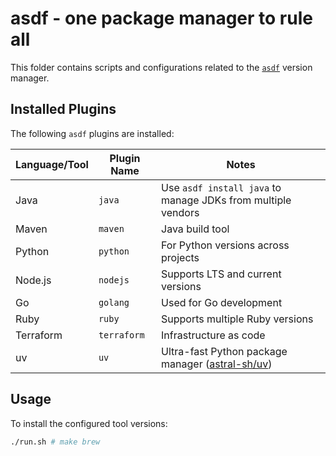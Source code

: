 # asdf - one package manager to rule all

This folder contains scripts and configurations related to the [`asdf`](https://asdf-vm.com/) version manager.

## Installed Plugins

The following `asdf` plugins are installed:

| Language/Tool | Plugin Name | Notes                                                                               |
| ------------- | ----------- | ----------------------------------------------------------------------------------- |
| Java          | `java`      | Use `asdf install java` to manage JDKs from multiple vendors                        |
| Maven         | `maven`     | Java build tool                                                                     |
| Python        | `python`    | For Python versions across projects                                                 |
| Node.js       | `nodejs`    | Supports LTS and current versions                                                   |
| Go            | `golang`    | Used for Go development                                                             |
| Ruby          | `ruby`      | Supports multiple Ruby versions                                                     |
| Terraform     | `terraform` | Infrastructure as code                                                              |
| uv            | `uv`        | Ultra-fast Python package manager ([astral-sh/uv](https://github.com/astral-sh/uv)) |

## Usage

To install the configured tool versions:

```bash
./run.sh # make brew
```
